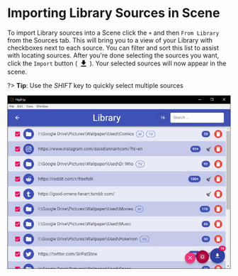 # Importing Library Sources in Scene
To import Library sources into a Scene click the `+` and then `From Library` from the Sources tab. This will 
bring you to a view of your Library with checkboxes next to each source. You can filter and sort this list to assist 
with locating sources. After you're done selecting the sources you want, click the `Import` button ( 
<img style="vertical-align: -5px" src="doc_icons/import.svg" alt="Import" width="20" height="20"> ). 
Your selected sources will now appear in the scene.

?> **Tip**: Use the _SHIFT_ key to quickly select multiple sources

![](doc_images/library_import.png)
